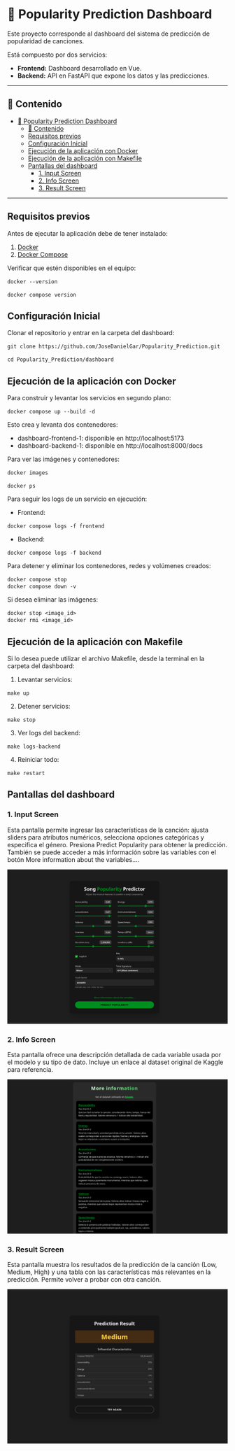 # 🎵 Popularity Prediction Dashboard

Este proyecto corresponde al dashboard del sistema de predicción de popularidad de canciones.

Está compuesto por dos servicios:

- **Frontend:** Dashboard desarrollado en Vue.
- **Backend:** API en FastAPI que expone los datos y las predicciones.

---

## 📑 Contenido

- [🎵 Popularity Prediction Dashboard](#-popularity-prediction-dashboard)
  - [📑 Contenido](#-contenido)
  - [Requisitos previos](#requisitos-previos)
  - [Configuración Inicial](#configuración-inicial)
  - [Ejecución de la aplicación con Docker](#ejecución-de-la-aplicación-con-docker)
  - [Ejecución de la aplicación con Makefile](#ejecución-de-la-aplicación-con-makefile)
  - [Pantallas del dashboard](#pantallas-del-dashboard)
    - [1. Input Screen](#1-input-screen)
    - [2. Info Screen](#2-info-screen)
    - [3. Result Screen](#3-result-screen)

---

## Requisitos previos

Antes de ejecutar la aplicación debe de tener instalado:

1. [Docker](https://docs.docker.com/get-started/get-docker/)
2. [Docker Compose](https://docs.docker.com/compose/)

Verificar que estén disponibles en el equipo:

```
docker --version
```

```
docker compose version
```

## Configuración Inicial

Clonar el repositorio y entrar en la carpeta del dashboard:

```
git clone https://github.com/JoseDanielGar/Popularity_Prediction.git
```

```
cd Popularity_Prediction/dashboard
```

## Ejecución de la aplicación con Docker

Para construir y levantar los servicios en segundo plano:

```
docker compose up --build -d
```

Esto crea y levanta dos contenedores:

- dashboard-frontend-1: disponible en http://localhost:5173
- dashboard-backend-1: disponible en http://localhost:8000/docs

Para ver las imágenes y contenedores:

```
docker images
```

```
docker ps
```

Para seguir los logs de un servicio en ejecución:

- Frontend:

```
docker compose logs -f frontend
```

- Backend:

```
docker compose logs -f backend
```

Para detener y eliminar los contenedores, redes y volúmenes creados:

```
docker compose stop
docker compose down -v
```

Si desea eliminar las imágenes:

```
docker stop <image_id>
docker rmi <image_id>
```

## Ejecución de la aplicación con Makefile

Si lo desea puede utilizar el archivo Makefile, desde la terminal en la carpeta del dashboard:

1. Levantar servicios:

```
make up
```

2. Detener servicios:

```
make stop
```

3. Ver logs del backend:

```
make logs-backend
```

4. Reiniciar todo:

```
make restart
```

## Pantallas del dashboard

### 1. Input Screen

Esta pantalla permite ingresar las características de la canción: ajusta sliders para atributos numéricos, selecciona opciones categóricas y especifica el género. Presiona Predict Popularity para obtener la predicción. También se puede acceder a más información sobre las variables con el botón More information about the variables....

![image](./img/1.png)

### 2. Info Screen

Esta pantalla ofrece una descripción detallada de cada variable usada por el modelo y su tipo de dato. Incluye un enlace al dataset original de Kaggle para referencia.

![image](./img/2.png)

### 3. Result Screen

Esta pantalla muestra los resultados de la predicción de la canción (Low, Medium, High) y una tabla con las características más relevantes en la predicción. Permite volver a probar con otra canción.

![image](./img/3.png)
